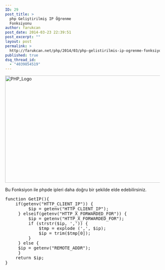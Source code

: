 ```yaml
---
ID: 29
post_title: >
  php Geliştirilmiş IP Öğrenme
  Fonksiyonu
author: farukcan
post_date: 2014-03-23 22:39:51
post_excerpt: ""
layout: post
permalink: >
  http://farukcan.net/php/2014/03/php-gelistirilmis-ip-ogrenme-fonksiyonu/
published: true
dsq_thread_id:
  - "4039854519"
---
```

<a href="http://farukcan.net/wp-content/uploads/2014/03/PHP_Logo.png"><img src="http://farukcan.net/wp-content/uploads/2014/03/PHP_Logo.png" alt="PHP_Logo" width="722" height="350" class="alignnone size-full wp-image-222" /></a>

Bu Fonksiyon ile phpde ipleri daha doğru bir şekilde elde edebilirsiniz.

<pre lang="php">function GetIP(){
    if(getenv("HTTP_CLIENT_IP")) {
         $ip = getenv("HTTP_CLIENT_IP");
     } elseif(getenv("HTTP_X_FORWARDED_FOR")) {
         $ip = getenv("HTTP_X_FORWARDED_FOR");
         if (strstr($ip, ',')) {
             $tmp = explode (',', $ip);
             $ip = trim($tmp[0]);
         }
     } else {
     $ip = getenv("REMOTE_ADDR");
     }
    return $ip;
}</pre>